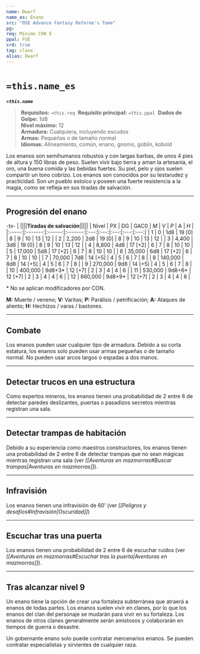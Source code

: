 ```yaml
---
name: Dwarf
name_es: Enano
src: "OSE Advance Fantasy Referee's Tome"
pg: 
req: Mínimo CON 9
ppal: FUE
srd: true
tag: clase
alias: Dwarf
---
```

# `=this.name_es` 

**_`=this.name`_**

> **Requisitos:** `=this.req` 
> **Requisito principal:** `=this.ppal` 
> **Dados de Golpe:** 1d8   
> **Nivel máximo:** 12   
> **Armadura:** Cualquiera, incluyendo escudos   
> **Armas:** Pequeñas o de tamaño normal   
> **Idiomas:** Alineamiento, común, enano, gnomo, goblin, kobold

Los enanos son semihumanos robustos y con largas barbas, de unos 4 pies de altura y 150 libras de peso. Suelen vivir bajo tierra y aman la artesanía, el oro, una buena comida y las bebidas fuertes. Su piel, pelo y ojos suelen compartir un tono cobrizo. Los enanos son conocidos por su testarudez y practicidad. Son un pueblo estoico y poseen una fuerte resistencia a la magia, como se refleja en sus tiradas de salvación.

---
## Progresión del enano

-tx-
| ||||**Tiradas de salvación**|||||
| Nivel |   PX    |   DG   |  GAC0   | *M* | *V* | *P* | *A* | *H* | 
|:-----:|:-------:|:------:|:-------:|:---:|:---:|:---:|:---:|:---:|
|   1   |    0    |  1d8   | 19 [0]  |  8  |  9  | 10  | 13  | 12  |
|   2   |  2,200  |  2d8   | 19 [0]  |  8  |  9  | 10  | 13  | 12  |
|   3   |  4,400  |  3d8   | 19 [0]  |  8  |  9  | 10  | 13  | 12  |
|   4   |  8,800  |  4d8   | 17 [+2] |  6  |  7  |  8  | 10  | 10  |
|   5   | 17,000  |  5d8   | 17 [+2] |  6  |  7  |  8  | 10  | 10  |
|   6   | 35,000  |  6d8   | 17 [+2] |  6  |  7  |  8  | 10  | 10  |
|   7   | 70,000  |  7d8   | 14 [+5] |  4  |  5  |  6  |  7  |  8  |
|   8   | 140,000 |  8d8   | 14 [+5] |  4  |  5  |  6  |  7  |  8  |
|   9   | 270,000 |  9d8   | 14 [+5] |  4  |  5  |  6  |  7  |  8  |
|  10   | 400,000 | 9d8+3* | 12 [+7] |  2  |  3  |  4  |  4  |  6  |
|  11   | 530,000 | 9d8+6* | 12 [+7] |  2  |  3  |  4  |  4  |  6  |
|  12   | 660,000 | 9d8+9* | 12 [+7] |  2  |  3  |  4  |  4  |  6  |

\* No se aplican modificadores por CON.

**M:** Muerte / veneno; **V:** Varitas; **P:** Parálisis / petrificación; **A:** Ataques de aliento; **H:** Hechizos / varas / bastones.

---
## Combate

Los enanos pueden usar cualquier tipo de armadura. Debido a su corta estatura, los enanos solo pueden usar armas pequeñas o de tamaño normal. No pueden usar arcos largos o espadas a dos manos.

---
## Detectar trucos en una estructura

Como expertos mineros, los enanos tienen una probabilidad de 2 entre 6 de detectar paredes deslizantes, puertas o pasadizos secretos mientras registran una sala.

---
## Detectar trampas de habitación

Debido a su experiencia como maestros constructores, los enanos tienen una probabilidad de 2 entre 6 de detectar trampas que no sean mágicas mientras registran una sala (ver _[[Aventuras en mazmorras#Buscar trampas|Aventuras en mazmorras]]_).

---
## Infravisión

Los enanos tienen una infravisión de 60’ (ver _[[Peligros y desafíos#Infravisión|Oscuridad]]_)

---
## Escuchar tras una puerta

Los enanos tienen una probabilidad de 2 entre 6 de escuchar ruidos (ver _[[Aventuras en mazmorras#Escuchar tras la puerta|Aventuras en mazmorras]]_).

---
## Tras alcanzar nivel 9

Un enano tiene la opción de crear una fortaleza subterránea que atraerá a enanos de todas partes. Los enanos suelen vivir en clanes, por lo que los enanos del clan del personaje se mudarán para vivir en su fortaleza. Los enanos de otros clanes generalmente serán amistosos y colaborarán en tiempos de guerra o desastre.

Un gobernante enano solo puede contratar mercenarios enanos. Se pueden contratar especialistas y sirvientes de cualquier raza.